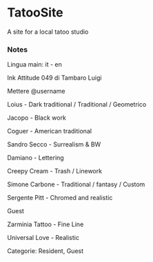 # TatooSite

A site for a local tatoo studio

### Notes

Lingua main: it - en

Ink Attitude 049 di Tambaro Luigi

Mettere @username

Loius - Dark traditional / Traditional / Geometrico

Jacopo - Black work

Coguer - American traditional

Sandro Secco - Surrealism & BW

Damiano - Lettering 

Creepy Cream - Trash / Linework

Simone Carbone -  Traditional / fantasy / Custom

Sergente Pitt - Chromed and realistic

Guest

Zarminia Tattoo - Fine Line

Universal Love - Realistic

Categorie: Resident, Guest
